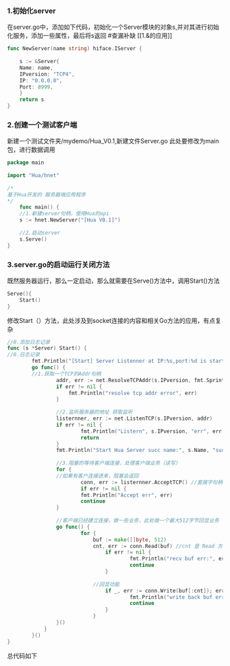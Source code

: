 ### 1.初始化server
在server.go中，添加如下代码，初始化一个Server模块的对象s,并对其进行初始化服务，添加一些属性，最后将s返回
#查漏补缺 [[1.&的应用]]

```go
func NewServer(name string) hiface.IServer {  
  
	s := &Server{  
	Name: name,  
	IPversion: "TCP4",  
	IP: "0.0.0.0",  
	Port: 8999,  
	}  
	return s  
}
```
### 2.创建一个测试客户端
新建一个测试文件夹/mydemo/Hua_V0.1,新建文件Server.go
此处要修改为main包，进行数据调用
```go
package main  
  
import "Hua/hnet"  
  
/*  
基于Hua开发的 服务器端应用程序  
*/  
	func main() {  
	//1.新建server句柄，使用Hua的api  
	s := hnet.NewServer("[Hua V0.1]")  
	  
	//2.启动server  
	s.Serve()  
}
```

### 3.server.go的启动运行关闭方法

既然服务器运行，那么一定启动，那么就需要在Serve()方法中，调用Start()方法
```go
Serve(){
	Start()
}
```
修改Start（）方法，此处涉及到socket连接的内容和相关Go方法的应用，有点复杂
```go
//0.添加日志记录
func (s *Server) Start() {  
//0.日志记录  
		fmt.Println("[Start] Server Listenner at IP:%s,port:%d is starting!!!", s.IP, s.Port)  
		go func() {  
		//1.获取一个TCP的Addr句柄  
				addr, err := net.ResolveTCPAddr(s.IPversion, fmt.Sprintf("%s:%d", s.IP, s.Port))  
				if err != nil {  
					fmt.Println("resolve tcp addr error", err)  
				}  
				  
				//2.监听服务器的地址 获取监听  
				listernner, err := net.ListenTCP(s.IPversion, addr)  
				if err != nil {  
						fmt.Println("Listern", s.IPversion, "err", err)  
						return  
				}  
				fmt.Println("Start Hua Server succ name:", s.Name, "succ,Listerning....")  
				  
				//3.阻塞的等待客户端连接，处理客户端业务（读写）  
				for {  
				//如果有客户连接进来，阻塞会返回  
						conn, err := listernner.AcceptTCP() //套接字句柄 conn是连接  
						if err != nil {  
						fmt.Println("Accept err", err)  
						continue  
				}  
				  
				//客户端已经建立连接，做一些业务，此处做一个最大512字节回显业务  
				go func() {  
						for {  
							buf := make([]byte, 512)  
							cnt, err := conn.Read(buf) //cnt 是 Read 方法的返回值，表示成功读取的字节数。  
								if err != nil {  
										fmt.Println("recv buf err:", err)  
										continue  
								}  
							  
							//回显功能  
								if _, err := conn.Write(buf[:cnt]); err != nil {  
										fmt.Println("write back buf err")  
										continue  
								}  
							}  
				}()  
			}  
		}()  
}

```

总代码如下